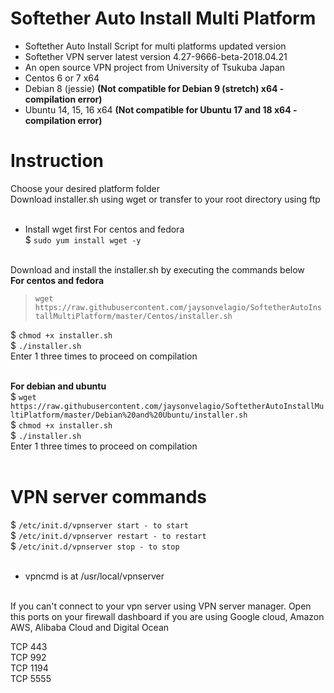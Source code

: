 # Softether Auto Install Multi Platform<br />
* Softether Auto Install Script for multi platforms updated version<br />
* Softether VPN server latest version 4.27-9666-beta-2018.04.21
* An open source VPN project from University of Tsukuba Japan<br />
* Centos 6 or 7 x64
* Debian 8 (jessie) <b>(Not compatible for Debian 9 (stretch) x64 - compilation error)</b>
* Ubuntu 14, 15, 16 x64 <b>(Not compatible for Ubuntu 17 and 18 x64 - compilation error)</b>
# Instruction<br />
Choose your desired platform folder<br />
Download installer.sh using wget or transfer to your root directory using ftp<br /><br />

* Install wget first For centos and fedora<br />
$ ```sudo yum install wget -y```<br /><br /></b>

Download and install the installer.sh by executing the commands below<br />
<b>For centos and fedora</b><br />
> ```wget https://raw.githubusercontent.com/jaysonvelagio/SoftetherAutoInstallMultiPlatform/master/Centos/installer.sh```<br />



$ ```chmod +x installer.sh```<br />
$ ```./installer.sh```<br />
Enter 1 three times to proceed on compilation<br /><br />

<b>For debian and ubuntu</b><br />
$ ```wget https://raw.githubusercontent.com/jaysonvelagio/SoftetherAutoInstallMultiPlatform/master/Debian%20and%20Ubuntu/installer.sh```<br />
$ ```chmod +x installer.sh```<br />
$ ```./installer.sh```<br /></b>
Enter 1 three times to proceed on compilation<br /><br />

# VPN server commands<br />
$ ```/etc/init.d/vpnserver start - to start```<br />
$ ```/etc/init.d/vpnserver restart - to restart```<br />
$ ```/etc/init.d/vpnserver stop - to stop```<br /><br />

* vpncmd is at /usr/local/vpnserver<br /><br />

If you can't connect to your vpn server using VPN server manager. Open this ports on your firewall dashboard if you are using Google cloud, Amazon AWS, Alibaba Cloud and Digital Ocean<br />

TCP 443<br />
TCP 992<br />
TCP 1194<br />
TCP 5555<br />


